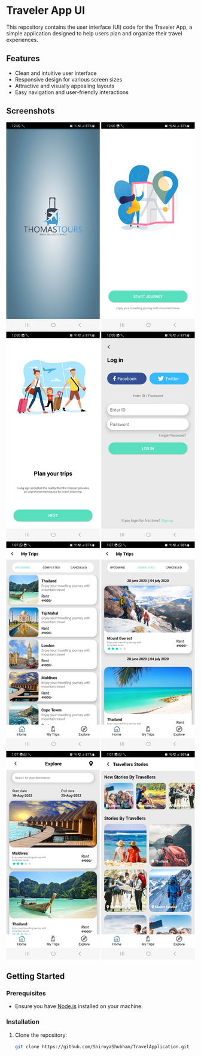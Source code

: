 # Traveler App UI

This repository contains the user interface (UI) code for the Traveler App, a simple application designed to help users plan and organize their travel experiences.

## Features

- Clean and intuitive user interface
- Responsive design for various screen sizes
- Attractive and visually appealing layouts
- Easy navigation and user-friendly interactions

## Screenshots
<div align="center">
  <img src="SplashScreen.jpg" width="250" alt="Screenshot 1">
  <img src="StartJourny.jpg" width="250" alt="Screenshot 2">
  <img src="WelcomScreen.jpg" width="250" alt="Screenshot 3">
  <img src="LoginScreen.jpg" width="250" alt="Screenshot 3">
  <img src="UpcomingTrip.jpg" width="250" alt="Screenshot 3">
  <img src="CompletedTrip.jpg" width="250" alt="Screenshot 3">
  <img src="Explore.jpg" width="250" alt="Screenshot 3">
  <img src="TravallersStories.jpg" width="250" alt="Screenshot 3">
</div>


## Getting Started

### Prerequisites

- Ensure you have [Node.js](https://nodejs.org/) installed on your machine.

### Installation

1. Clone the repository:

   ```bash
   git clone https://github.com/ShiroyaShubham/TravelApplication.git
